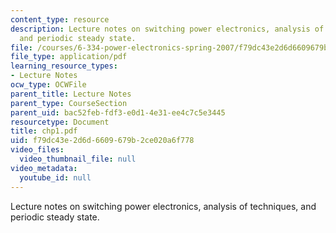 ```yaml
---
content_type: resource
description: Lecture notes on switching power electronics, analysis of techniques,
  and periodic steady state.
file: /courses/6-334-power-electronics-spring-2007/f79dc43e2d6d6609679b2ce020a6f778_chp1.pdf
file_type: application/pdf
learning_resource_types:
- Lecture Notes
ocw_type: OCWFile
parent_title: Lecture Notes
parent_type: CourseSection
parent_uid: bac52feb-fdf3-e0d1-4e31-ee4c7c5e3445
resourcetype: Document
title: chp1.pdf
uid: f79dc43e-2d6d-6609-679b-2ce020a6f778
video_files:
  video_thumbnail_file: null
video_metadata:
  youtube_id: null
---
```

Lecture notes on switching power electronics, analysis of techniques, and periodic steady state.

